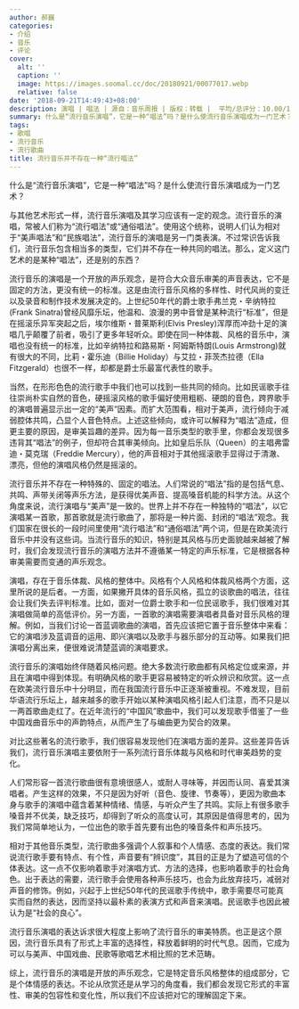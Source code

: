 ```yaml
---
author: 郝巍
categories:
- 介绍
- 音乐
- 评论
cover:
  alt: ''
  caption: ''
  image: https://images.soomal.cc/doc/20180921/00077017.webp
  relative: false
date: '2018-09-21T14:49:43+08:00'
description: 演唱 | 唱法 | 源自：音乐周报 | 版权：转载 |  平均/总评分：10.00/10
summary: 什么是“流行音乐演唱”，它是一种“唱法”吗？是什么使流行音乐演唱成为一门艺术？与其他艺术形式一样，流行音乐演唱及其学习应该有一定的观念。流行音乐的演唱，常被人们称为“流行唱法”或“通俗唱法”……
tags:
- 歌唱
- 流行音乐
- 流行歌曲
title: 流行音乐并不存在一种“流行唱法”
---
```


什么是“流行音乐演唱”，它是一种“唱法”吗？是什么使流行音乐演唱成为一门艺术？

与其他艺术形式一样，流行音乐演唱及其学习应该有一定的观念。流行音乐的演唱，常被人们称为“流行唱法”或“通俗唱法”。使用这个统称，说明人们认为相对于“美声唱法”和“民族唱法”，流行音乐的演唱是另一门类表演。不过常识告诉我们，流行音乐包含相当多的类型，它们并不存在一种共同的唱法。那么，定义这门艺术的是某种“唱法”，还是别的东西？ 

流行音乐的演唱是一个开放的声乐观念，是符合大众音乐审美的声音表达，它不是固定的方法，更没有统一的标准。这是由流行音乐风格的多样性、时代风尚的变迁以及录音和制作技术发展决定的。上世纪50年代的爵士歌手弗兰克・辛纳特拉(Frank Sinatra)曾经风靡乐坛，他温和、浪漫的男中音曾是某种流行“标准”，但是在摇滚乐异军突起之后，埃尔维斯・普莱斯利(Elvis Presley)浑厚而冲劲十足的演唱几乎颠覆了前者，吸引了更多年轻听众。即使在同一种体裁、风格的音乐中，演唱也没有统一的标准，比如辛纳特拉和路易斯・阿姆斯特朗(Louis Armstrong)就有很大的不同，比莉・霍乐迪（Billie Holiday）与艾拉・菲茨杰拉德（Ella Fitzgerald）也很不一样，却都是爵士乐最富代表性的歌手。

当然，在形形色色的流行歌手中我们也可以找到一些共同的倾向。比如民谣歌手往往崇尚朴实自然的音色，硬摇滚风格的歌手偏好使用粗粝、硬朗的音色，跨界歌手的演唱普遍显示出一定的“美声”因素。而扩大范围看，相对于美声，流行倾向于减弱腔体共鸣，凸显个人音色特点。上述这些倾向，或许可以解释为“唱法”造成，但更主要的原因，是审美旨趣的差异。因为每一音乐类型的歌手里，你都会发现很多违背其“唱法”的例子，但却符合其审美倾向。比如皇后乐队（Queen）的主唱弗雷迪・莫克瑞（Freddie Mercury），他的声音相对于其他摇滚歌手显得过于清澈、漂亮，但他的演唱风格仍然是摇滚的。

流行音乐并不存在一种特殊的、固定的唱法。人们常说的“唱法”指的是包括气息、共鸣、声带关闭等声乐方法，是获得优美声音、提高嗓音机能的科学方法。从这个角度来说，流行演唱与“美声”是一致的。世界上并不存在一种独特的“唱法”，以它演唱某一首歌，那首歌就是流行歌曲了，那将是一种片面、封闭的“唱法”观念。我们国家在很长的一段时间里使用“流行唱法”和“通俗唱法”两个词，但是在欧美流行音乐中并没有这些词。当流行音乐的知识，特别是其风格与历史面貌越来越被了解时，我们会发现流行音乐的演唱方法并不遵循某一特定的声乐标准，它是根据各种审美需要而变通的声乐观念。

演唱，存在于音乐体裁、风格的整体中。风格有个人风格和体裁风格两个方面，这里所说的是后者。一方面，如果撇开具体的音乐风格，孤立的谈歌曲的唱法，往往会让我们失去评判标准。比如，面对一位爵士歌手和一位民谣歌手，我们很难对其演唱做简单的高低评价。另一方面，一首歌的演唱需要演唱者具备对音乐风格的理解。例如，当我们讨论一首蓝调歌曲的演唱，首先应该把它置于音乐整体中来看：它的演唱涉及蓝调音的运用、即兴演唱以及歌手与器乐部分的互动等。如果我们把演唱分离出来，便很难说清楚蓝调的演唱要求。

流行音乐的演唱始终伴随着风格问题。绝大多数流行歌曲都有风格定位或来源，并且在演唱中得到体现。有明确风格的歌手更容易被特定的听众辨识和欣赏。这一点在欧美流行音乐中十分明显，而在我国流行音乐中正逐渐被重视。不难发现，目前华语流行乐坛上，越来越多的歌手开始以某种演唱风格引起人们注意，而不只是以一两首歌曲走红了。在近年流行的“中国风”歌曲中，我们可以发现歌手借鉴了一些中国戏曲音乐中的声韵特点，从而产生了与编曲更为契合的效果。

对比这些著名的流行歌手，我们很容易发现他们在演唱方面的差异。这些差异告诉我们，流行音乐演唱主要依附于一系列流行音乐体裁与风格和时代审美趋势的变化。

人们常形容一首流行歌曲很有意境很感人，或耐人寻味等，并因而认同、喜爱其演唱者。产生这样的效果，不只是因为好听（音色、旋律、节奏等），更因为歌曲本身与歌手的演唱中蕴含着某种情绪、情感，与听众产生了共鸣。实际上有很多歌手嗓音并不优美，缺乏技巧，却得到了听众的高度认可，其原因是值得思考的，因为我们常简单地认为，一位出色的歌手首先要有出色的嗓音条件和声乐技巧。

相对于其他音乐类型，流行歌曲多强调个人叙事和个人情感、态度的表达。我们常说流行歌手要有特点、有个性，声音要有“辨识度”，其目的正是为了塑造可信的个体表达。这一点不仅影响着歌手对演唱方式、方法的选择，也影响着歌手的社会角色。出于表达的需要，流行歌手会使用各种声乐技巧，也会为此放弃技巧，减弱对声音的修饰。例如，兴起于上世纪50年代的民谣歌手传统中，歌手需要尽可能真实而自然的表达，因而坚持以最朴素的表演方式和声音来演唱。民谣歌手也因此被认为是“社会的良心”。

流行音乐演唱的表达诉求很大程度上影响了流行音乐的审美特质。也正是这个原因，流行音乐具有了形式上丰富的选择性，释放着鲜明的时代气息。因而，它成为可以与美声、中国戏曲、民歌等歌唱艺术相比照的艺术范畴。

综上，流行音乐的演唱是开放的声乐观念，它是特定音乐风格整体的组成部分，它是个体情感的表达。不论从欣赏还是从学习的角度看，我们都会发现它形式的丰富性、审美的包容性和变化性，所以我们不应该把对它的理解固定下来。